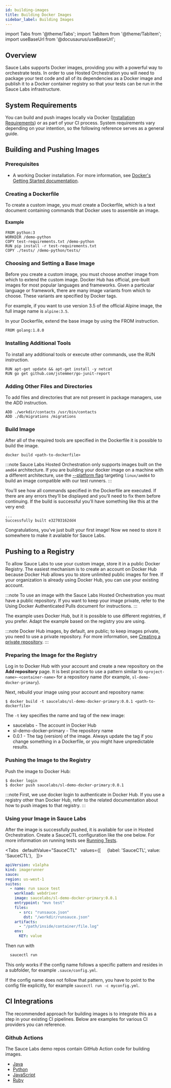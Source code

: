 ```yaml
---
id: building-images
title: Building Docker Images
sidebar_label: Building Images
---
```


import Tabs from '@theme/Tabs';
import TabItem from '@theme/TabItem';
import useBaseUrl from '@docusaurus/useBaseUrl';

## Overview

Sauce Labs supports Docker images, providing you with a powerful way to orchestrate tests. In order to use Hosted Orchestration you will need to package your test code and all of its dependencies as a Docker image and publish it to a Docker container registry so that your tests can be run in the Sauce Labs infrastructure.

## System Requirements

You can build and push images locally via Docker ([Installation Requirements](https://docs.docker.com/engine/install/#supported-platforms)) or as part of your CI process. System requirements vary depending on your intention, so the following reference serves as a general guide.

## Building and Pushing Images

### Prerequisites

- A working Docker installation. For more information, see [Docker's Getting Started documentation](https://docs.docker.com/get-started/).

### Creating a Dockerfile

To create a custom image, you must create a Dockerfile, which is a text document containing commands that Docker uses to assemble an image.

#### Example

```
FROM python:3
WORKDIR /demo-python
COPY test-requirements.txt /demo-python
RUN pip install -r test-requirements.txt
COPY ./tests/ /demo-python/tests/
```

### Choosing and Setting a Base Image

Before you create a custom image, you must choose another image from which to extend the custom image. Docker Hub has official, pre-built images for most popular languages and frameworks. Given a particular language or framework, there are many image variants from which to choose. These variants are specified by Docker tags.

For example, if you want to use version 3.5 of the official Alpine image, the full image name is `alpine:3.5`.

In your Dockerfile, extend the base image by using the FROM instruction.

```
FROM golang:1.8.0
```

### Installing Additional Tools

To install any additional tools or execute other commands, use the RUN instruction.

```
RUN apt-get update && apt-get install -y netcat
RUN go get github.com/jstemmer/go-junit-report
```

### Adding Other Files and Directories

To add files and directories that are not present in package managers, use the ADD instruction.

```
ADD ./workdir/contacts /usr/bin/contacts
ADD ./db/migrations /migrations
```

### Build Image

After all of the required tools are specified in the Dockerfile it is possible to build the image.

```
docker build <path-to-dockerfile>
```

:::note
Sauce Labs Hosted Orchestration only supports images built on the `amd64` architecture. If you are building your docker image on a machine with a different architecture, use the [--platform flag](https://docs.docker.com/build/building/multi-platform/#building-multi-platform-images) targeting `linux/amd64` to build an image compatible with our test runners.
:::

You’ll see how all commands specified in the Dockerfile are executed. If there are any errors they’ll be displayed and you’ll need to fix them before continuing. If the build is successful you’ll have something like this at the very end:

```
...
Successfully built e32703162dd4
```

Congratulations, you’ve just built your first image! Now we need to store it somewhere to make it available for Sauce Labs.

## Pushing to a Registry

To allow Sauce Labs to use your custom image, store it in a public Docker Registry. The easiest mechanism is to create an account on Docker Hub because Docker Hub allows you to store unlimited public images for free. If your organization is already using Docker Hub, you can use your existing account.

:::note
To use an image with the Sauce Labs Hosted Orchestration you must have a public repository. If you want to keep your image private, refer to the Using Docker Authenticated Pulls document for instructions.
:::

The example uses Docker Hub, but it is possible to use different registries, if you prefer. Adapt the example based on the registry you are using.

:::note
Docker Hub images, by default, are public; to keep images private, you need to use a private repository. For more information, see [Creating a private repository](https://docs.docker.com/docker-hub/repos/#creating-a-private-repository).
:::

### Preparing the Image for the Registry

Log in to Docker Hub with your account and create a new repository on the **Add repository** page. It is best practice to use a pattern similar to `<project-name>-<container-name>` for a repository name (for example, `sl-demo-docker-primary`).

Next, rebuild your image using your account and repository name:

```
$ docker build -t saucelabs/sl-demo-docker-primary:0.0.1 <path-to-dockerfile>
```

The `-t` key specifies the name and tag of the new image:

- saucelabs - The account in Docker Hub
- sl-demo-docker-primary - The repository name
- 0.0.1 - The tag (version) of the image. Always update the tag if you change something in a Dockerfile, or you might have unpredictable results.

### Pushing the Image to the Registry

Push the image to Docker Hub:

```
$ docker login
$ docker push saucelabs/sl-demo-docker-primary:0.0.1
```

:::note
First, we use docker login to authenticate in Docker Hub. If you use a registry other than Docker Hub, refer to the related documentation about how to push images to that registry.
:::

### Using your Image in Sauce Labs

After the image is successfully pushed, it is available for use in Hosted Orchestration. Create a SauceCTL configuration like the one below. For more information on running tests see [Running Tests](/hosted-orchestration/running-tests).

<Tabs
  defaultValue="SauceCTL"
  values={[
    {label: 'SauceCTL', value: 'SauceCTL'},
  ]}>
<TabItem value="SauceCTL">

```yaml
apiVersion: v1alpha
kind: imagerunner
sauce:
region: us-west-1
suites:
  - name: run sauce test
    workload: webdriver
    image: saucelabs/sl-demo-docker-primary:0.0.1
    entrypoint: "mvn test"
    files:
      - src: "runsauce.json"
        dst: "/workdir/runsauce.json"
    artifacts:
      - "/path/inside/container/file.log"
    env:
      KEY: value
```

Then run with

```bash
  saucectl run
```

This only works if the config name follows a specific pattern and resides in a subfolder, for example `.sauce/config.yml`.

If the config name does not follow that pattern, you have to point to the config file explicitly, for example `saucectl run -c myconfig.yml`.

  </TabItem>
</Tabs>

## CI Integrations

The recommended approach for building images is to integrate this as a step in your existing CI pipelines. Below are examples for various CI providers you can reference.

### Github Actions

The Sauce Labs demo repos contain GitHub Action code for building images.

- [Java](https://github.com/saucelabs-training/demo-java)
- [Python](https://github.com/saucelabs-training/demo-python)
- [JavaScript](https://github.com/saucelabs-training/demo-js)
- [Ruby](https://github.com/saucelabs-training/demo-ruby)
